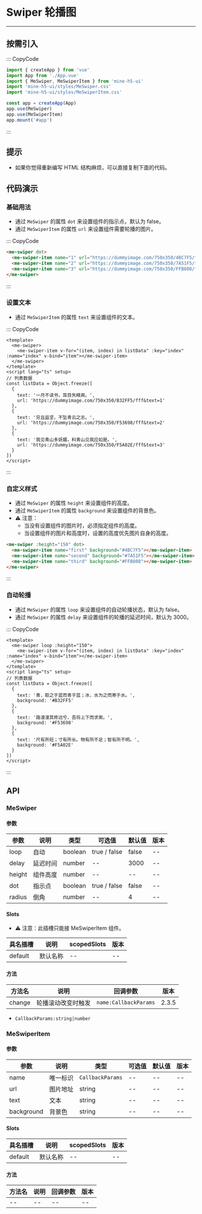 # Swiper 轮播图

---

## 按需引入

::: CopyCode

```js
import { createApp } from 'vue'
import App from './App.vue'
import { MeSwiper, MeSwiperItem } from 'mine-h5-ui'
import 'mine-h5-ui/styles/MeSwiper.css'
import 'mine-h5-ui/styles/MeSwiperItem.css'

const app = createApp(App)
app.use(MeSwiper)
app.use(MeSwiperItem)
app.mount('#app')
```

:::

## 提示

- 如果你觉得重新编写 HTML 结构麻烦，可以直接复制下面的代码。

## 代码演示

### 基础用法

- 通过 `MeSwiper` 的属性 `dot` 来设置组件的指示点，默认为 false。
- 通过 `MeSwiperItem` 的属性 `url` 来设置组件需要轮播的图片。

::: CopyCode

```HTML
<me-swiper dot>
  <me-swiper-item name="1" url="https://dummyimage.com/750x350/4BC7F5/fff&text=1"></me-swiper-item>
  <me-swiper-item name="2" url="https://dummyimage.com/750x350/7A51F5/fff&text=2"></me-swiper-item>
  <me-swiper-item name="3" url="https://dummyimage.com/750x350/FFB808/fff&text=3"></me-swiper-item>
</me-swiper>
```

:::

### 设置文本

- 通过 `MeSwiperItem` 的属性 `text` 来设置组件的文本。

::: CopyCode

```vue
<template>
  <me-swiper>
    <me-swiper-item v-for="(item, index) in listData" :key="index" :name="index" v-bind="item"></me-swiper-item>
  </me-swiper>
</template>
<script lang="ts" setup>
// 列表数据
const listData = Object.freeze([
  {
    text: '一月不读书，耳目失精爽。',
    url: 'https://dummyimage.com/750x350/B32FF5/fff&text=1'
  },
  {
    text: '穷且益坚，不坠青云之志。',
    url: 'https://dummyimage.com/750x350/F53698/fff&text=2'
  },
  {
    text: '我见青山多妩媚，料青山见我应如是。',
    url: 'https://dummyimage.com/750x350/F5A02E/fff&text=3'
  }
])
</script>
```

:::

### 自定义样式

- 通过 `MeSwiper` 的属性 `height` 来设置组件的高度。
- 通过 `MeSwiperItem` 的属性 `background` 来设置组件的背景色。
- ⚠ 注意：
  - 当没有设置组件的图片时，必须指定组件的高度。
  - 当设置组件的图片和高度时，设置的高度优先图片自身的高度。

```HTML
<me-swiper :height="150" dot>
  <me-swiper-item name="first" background="#4BC7F5"></me-swiper-item>
  <me-swiper-item name="second" background="#7A51F5"></me-swiper-item>
  <me-swiper-item name="third" background="#FFB808"></me-swiper-item>
</me-swiper>
```

:::

### 自动轮播

- 通过 `MeSwiper` 的属性 `loop` 来设置组件的自动轮播状态，默认为 false。
- 通过 `MeSwiper` 的属性 `delay` 来设置组件的轮播的延迟时间，默认为 3000。

::: CopyCode

```vue
<template>
  <me-swiper loop :height="150">
    <me-swiper-item v-for="(item, index) in listData" :key="index" :name="index" v-bind="item"></me-swiper-item>
  </me-swiper>
</template>
<script lang="ts" setup>
// 列表数据
const listData = Object.freeze([
  {
    text: '青，取之于蓝而青于蓝；冰，水为之而寒于水。',
    background: '#B32FF5'
  },
  {
    text: '路漫漫其修远兮，吾将上下而求索。',
    background: '#F53698'
  },
  {
    text: '尺有所短；寸有所长。物有所不足；智有所不明。',
    background: '#F5A02E'
  }
])
</script>
```

:::

## API

### MeSwiper

#### 参数

| 参数   | 说明     | 类型    | 可选值       | 默认值 | 版本 |
| ------ | -------- | ------- | ------------ | ------ | ---- |
| loop   | 自动     | boolean | true / false | false  | --   |
| delay  | 延迟时间 | number  | --           | 3000   | --   |
| height | 组件高度 | number  | --           | --     | --   |
| dot    | 指示点   | boolean | true / false | false  | --   |
| radius | 倒角     | number  | --           | 4      | --   |

#### Slots

- ⚠ 注意：此插槽只能接 MeSwiperItem 组件。

| 具名插槽 | 说明     | scopedSlots | 版本 |
| -------- | -------- | ----------- | ---- |
| default  | 默认名称 | --          | --   |

#### 方法

| 方法名 | 说明               | 回调参数              | 版本  |
| ------ | ------------------ | --------------------- | ----- |
| change | 轮播滚动改变时触发 | `name:CallbackParams` | 2.3.5 |

- `CallbackParams:string|number`

### MeSwiperItem

#### 参数

| 参数       | 说明     | 类型             | 可选值 | 默认值 | 版本 |
| ---------- | -------- | ---------------- | ------ | ------ | ---- |
| name       | 唯一标识 | `CallbackParams` | --     | --     | --   |
| url        | 图片地址 | string           | --     | --     | --   |
| text       | 文本     | string           | --     | --     | --   |
| background | 背景色   | string           | --     | --     | --   |

#### Slots

| 具名插槽 | 说明     | scopedSlots | 版本 |
| -------- | -------- | ----------- | ---- |
| default  | 默认名称 | --          | --   |

#### 方法

| 方法名 | 说明 | 回调参数 | 版本 |
| ------ | ---- | -------- | ---- |
| --     | --   | --       | --   |
